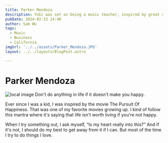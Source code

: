 ```yaml
---
title: Parker Mendoza
description: Yuki was set on being a music teacher, inspired by great mentors. 
pubDate: 2024-02-23 14:40
author: Sam Wu
tags:
  - Music
  - Business
  - California
imgUrl: '../../assets/Parker_Mendoza.JPG'
layout: ../../layouts/BlogPost.astro

---
```

# Parker Mendoza

![local image](../../assets/Parker_Mendoza.JPG)
Don't do anything in life if it doesn't make you happy.

Ever since I was a kid, I was inspired by the movie The Pursuit Of Happiness. That was one of my favorite movies growing up. I kind of follow this mantra where it's saying that life isn't worth living if you're not happy.

When I try something out, I ask myself, “Is my heart really into this?” And if it's not, I should do my best to get away from it if I can. But most of the time I try to do things I love.
